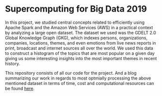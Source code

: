 # Supercomputing for Big Data 2019

In this project, we studied central concepts related to efficiently using Apache Spark and the Amazon Web Services (AWS) in a practical context by analyzing a large open dataset. The dataset we used was the GDELT 2.0 Global Knowledge Graph (GKG), which indexes persons, organizations, companies, locations, themes, and even emotions from live news reports in print, broadcast and internet sources all over the world. We used this data to construct a histogram of the topics that are most popular on a given day giving us some interesting insights into the most important themes in recent history.

This repository consists of all our code for the project. And a blog summarizing our work in regards to most optmially processing the above mentioned dataset in terms of time, cost and computational resources can be found [here](https://adityakunar.medium.com/big-data-processing-using-apache-spark-1beed579aadd).
